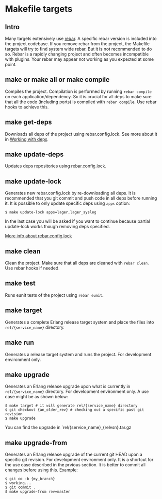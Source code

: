 # Makefile targets


## Intro

Many targets extensively use [rebar](https://github.com/rebar/rebar).
A specific rebar version is included into the project codebase.
If you remove rebar from the project, the Makefile targets will try
to find system wide rebar. But it is not recommended to do so.
Rebar is a rapidly changing project and often becomes incompatible with
plugins. Your rebar may appear not working as you expected at some point.


## make or make all or make compile

Compiles the project. Compilation is performed by running `rebar compile`
on each application/dependency.
So it is crucial for all deps to make sure that all the code (including ports)
is compiled with `rebar compile`. Use rebar hooks to achieve this.


## make get-deps

Downloads all deps of the project using rebar.config.lock. See more
about it in [Working with deps](service_DEPS.md).


## make update-deps

Updates deps repositories using rebar.config.lock.


## make update-lock

Generates new rebar.config.lock by re-downloading all deps.
It is recommended that you git commit and push code in all deps
before running it.
It is possible to only update specific deps using `apps` option:

    $ make update-lock apps=lager,lager_syslog

In the last case you will be asked if you want to continue because partial
update-lock works though removing deps specified.

[More info about rebar.config.lock](service_DEPS.md)


## make clean

Clean the project. Make sure that all deps are cleaned with `rebar clean`.
Use rebar hooks if needed.


## make test

Runs eunit tests of the project using `rebar eunit`.


## make target

Generates a complete Erlang release target system and place the files
into `rel/{service_name}` directory.


## make run

Generates a release target system and runs the project.
For development environment only.


## make upgrade

Generates an Erlang release upgrade upon what is currently in
`rel/{service_name}` directory. For development environment only.
A use case might be as shown below:

    $ make target # it will generate rel/{service_name} directory
    $ git checkout {an_older_rev} # checking out a specific past git revision
    $ make upgrade

You can find the upgrade in `rel/{service_name}_{relvsn}.tar.gz


## make upgrade-from

Generates an Erlang release upgrade of the current git HEAD upon a specific
git revision. For development environment only. It is a shortcut for
the use case described in the prvious section. It is better to commit all
changes before using this. Example:

    $ git co -b {my_branch}
    $ working...
    $ git commit .
    $ make upgrade-from rev=master
